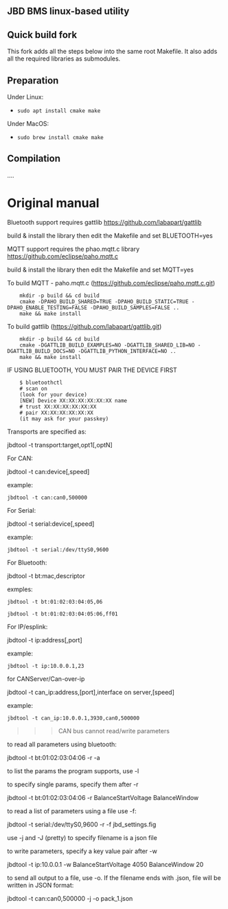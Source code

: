 ## JBD BMS linux-based utility

## Quick build fork
This fork adds all the steps below into the same root Makefile.
It also adds all the required libraries as submodules.

## Preparation

Under Linux:
* ```sudo apt install cmake make```

Under MacOS:
* ```sudo brew install cmake make```

## Compilation
....


# Original manual
Bluetooth support requires gattlib https://github.com/labapart/gattlib

build & install the library then edit the Makefile and set BLUETOOTH=yes

MQTT support requires the phao.mqtt.c library https://github.com/eclipse/paho.mqtt.c

build & install the library then edit the Makefile and set MQTT=yes


To build MQTT - paho.mqtt.c (https://github.com/eclipse/paho.mqtt.c.git)

        mkdir -p build && cd build
        cmake -DPAHO_BUILD_SHARED=TRUE -DPAHO_BUILD_STATIC=TRUE -DPAHO_ENABLE_TESTING=FALSE -DPAHO_BUILD_SAMPLES=FALSE ..
        make && make install

To build gattlib (https://github.com/labapart/gattlib.git)

        mkdir -p build && cd build
        cmake -DGATTLIB_BUILD_EXAMPLES=NO -DGATTLIB_SHARED_LIB=NO -DGATTLIB_BUILD_DOCS=NO -DGATTLIB_PYTHON_INTERFACE=NO ..
        make && make install

IF USING BLUETOOTH, YOU MUST PAIR THE DEVICE FIRST

        $ bluetoothctl
        # scan on
        (look for your device)
        [NEW] Device XX:XX:XX:XX:XX:XX name
        # trust XX:XX:XX:XX:XX:XX
        # pair XX:XX:XX:XX:XX:XX
        (it may ask for your passkey)


Transports are specified as:

jbdtool -t transport:target,opt1[,optN]

For CAN:

jbdtool -t can:device[,speed]

example:

	jbdtool -t can:can0,500000

For Serial:

jbdtool -t serial:device[,speed]

example:

	jbdtool -t serial:/dev/ttyS0,9600

For Bluetooth:

jbdtool -t bt:mac,descriptor

exmples:

	jbdtool -t bt:01:02:03:04:05,06

	jbdtool -t bt:01:02:03:04:05:06,ff01

For IP/esplink:

jbdtool -t ip:address[,port]

example:

	jbdtool -t ip:10.0.0.1,23

for CANServer/Can-over-ip

jbdtool -t can_ip:address,[port],interface on server,[speed]

example:

	jbdtool -t can_ip:10.0.0.1,3930,can0,500000


>>> CAN bus cannot read/write parameters


to read all parameters using bluetooth:

jbdtool -t bt:01:02:03:04:06 -r -a

to list the params the program supports, use -l

to specify single params, specify them after -r

jbdtool -t bt:01:02:03:04:06 -r BalanceStartVoltage BalanceWindow

to read a list of parameters using a file use -f:

jbdtool -t serial:/dev/ttyS0,9600 -r -f jbd_settings.fig

use -j and -J (pretty) to specify filename is a json file


to write parameters, specify a key value pair after -w

jbdtool -t ip:10.0.0.1 -w BalanceStartVoltage 4050 BalanceWindow 20


to send all output to a file, use -o.   If the filename ends with .json, file will be written in JSON format:

jbdtool -t can:can0,500000 -j -o pack_1.json
